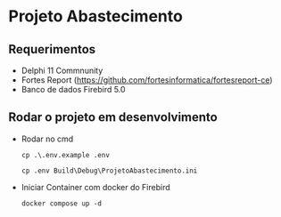 # Projeto Abastecimento

## Requerimentos

* Delphi 11 Commnunity
* Fortes Report (https://github.com/fortesinformatica/fortesreport-ce)
* Banco de dados Firebird 5.0

## Rodar o projeto em desenvolvimento

* Rodar no cmd 
    ```
    cp .\.env.example .env 
    ```
    ```
    cp .env Build\Debug\ProjetoAbastecimento.ini 
    ```
 * Iniciar Container com docker do Firebird
    ```
    docker compose up -d
    ```   